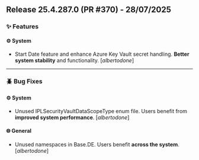 ## Release 25.4.287.0 (PR #370) - 28/07/2025
### ✨ Features

#### ⚙️ System
  * Start Date feature and enhance Azure Key Vault secret handling. **Better system stability** and functionality. [*albertodone*]

---
### 🪲 Bug Fixes

#### ⚙️ System
  * Unused IPLSecurityVaultDataScopeType enum file. Users benefit from **improved system performance**. [*albertodone*]

#### 🌐 General
  * Unused namespaces in Base.DE. Users benefit **across the system**. [*albertodone*]

